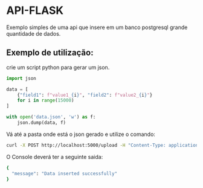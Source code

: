 # API-FLASK
Exemplo simples de uma api que insere em um banco postgresql grande quantidade de dados.

## Exemplo de utilização:

crie um script python para gerar um json.

```python
import json

data = [
    {"field1": f"value1_{i}", "field2": f"value2_{i}"}
    for i in range(15000)
]

with open('data.json', 'w') as f:
    json.dump(data, f) 
```

Vá até a pasta onde está o json gerado e utilize o comando:

```bash
curl -X POST http://localhost:5000/upload -H "Content-Type: application/json" -H "Authorization: q5a7x87s6gfdvs929x" -d @data.json
```
O Console deverá ter a seguinte saida:

```bash
{
  "message": "Data inserted successfully"
}
```
